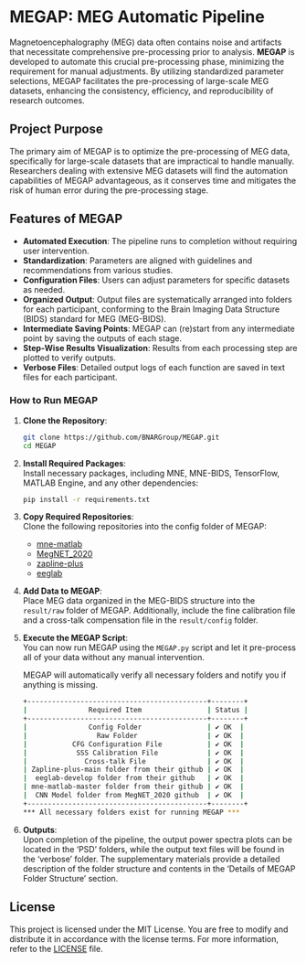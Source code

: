 # MEGAP: MEG Automatic Pipeline

Magnetoencephalography (MEG) data often contains noise and artifacts that necessitate comprehensive pre-processing prior to analysis. **MEGAP** is developed to automate this crucial pre-processing phase, minimizing the requirement for manual adjustments. By utilizing standardized parameter selections, MEGAP facilitates the pre-processing of large-scale MEG datasets, enhancing the consistency, efficiency, and reproducibility of research outcomes.

## Project Purpose

The primary aim of MEGAP is to optimize the pre-processing of MEG data, specifically for large-scale datasets that are impractical to handle manually. Researchers dealing with extensive MEG datasets will find the automation capabilities of MEGAP advantageous, as it conserves time and mitigates the risk of human error during the pre-processing stage.

## Features of MEGAP
- **Automated Execution**: The pipeline runs to completion without requiring user intervention.
- **Standardization**: Parameters are aligned with guidelines and recommendations from various studies.
- **Configuration Files**: Users can adjust parameters for specific datasets as needed.
- **Organized Output**: Output files are systematically arranged into folders for each participant, conforming to the Brain Imaging Data Structure (BIDS) standard for MEG (MEG-BIDS).
- **Intermediate Saving Points**: MEGAP can (re)start from any intermediate point by saving the outputs of each stage.
- **Step-Wise Results Visualization**: Results from each processing step are plotted to verify outputs.
- **Verbose Files**: Detailed output logs of each function are saved in text files for each participant.

### How to Run MEGAP

1. **Clone the Repository**: 
   ```bash
   git clone https://github.com/BNARGroup/MEGAP.git
   cd MEGAP
   ```

2. **Install Required Packages**:  
   Install necessary packages, including MNE, MNE-BIDS, TensorFlow, MATLAB Engine, and any other dependencies:
   ```bash
   pip install -r requirements.txt
   ```

3. **Copy Required Repositories**:  
   Clone the following repositories into the config folder of MEGAP:
   - [mne-matlab](https://github.com/mne-tools/mne-matlab)
   - [MegNET_2020](https://github.com/DeepLearningForPrecisionHealthLab/MegNET_2020)
   - [zapline-plus](https://github.com/MariusKlug/zapline-plus)
   - [eeglab](https://github.com/sccn/eeglab)

4. **Add Data to MEGAP**:  
   Place MEG data organized in the MEG-BIDS structure into the `result/raw` folder of MEGAP. Additionally, include the fine calibration file and a cross-talk compensation file in the `result/config` folder.

5. **Execute the MEGAP Script**:  
   You can now run MEGAP using the `MEGAP.py` script and let it pre-process all of your data without any manual intervention.

   MEGAP will automatically verify all necessary folders and notify you if anything is missing.
   
   ```bash
   +--------------------------------------------+--------+
   |               Required Item                | Status |
   +--------------------------------------------+--------+
   |               Config Folder                | ✔️ OK  |
   |                 Raw Folder                 | ✔️ OK  |
   |           CFG Configuration File           | ✔️ OK  |
   |            SSS Calibration File            | ✔️ OK  |
   |              Cross-talk File               | ✔️ OK  |
   | Zapline-plus-main folder from their github | ✔️ OK  |
   |  eeglab-develop folder from their github   | ✔️ OK  |
   | mne-matlab-master folder from their github | ✔️ OK  |
   |  CNN Model folder from MegNET_2020 github  | ✔️ OK  |
   +--------------------------------------------+--------+
   *** All necessary folders exist for running MEGAP ***
   ```

6. **Outputs**:  
   Upon completion of the pipeline, the output power spectra plots can be located in the ‘PSD’ folders, while the output text files will be found in the ‘verbose’ folder. The supplementary materials provide a detailed description of the folder structure and contents in the ‘Details of MEGAP Folder Structure’ section.

## License

This project is licensed under the MIT License. You are free to modify and distribute it in accordance with the license terms. For more information, refer to the [LICENSE](LICENSE) file.
